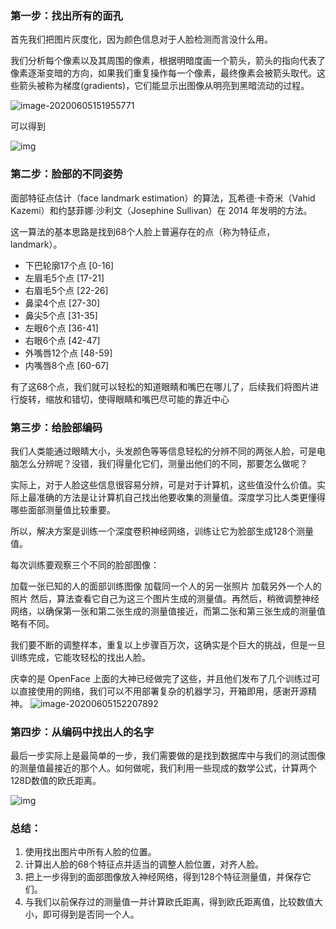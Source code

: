 ### **第一步：找出所有的面孔**

首先我们把图片灰度化，因为颜色信息对于人脸检测而言没什么用。

我们分析每个像素以及其周围的像素，根据明暗度画一个箭头，箭头的指向代表了像素逐渐变暗的方向，如果我们重复操作每一个像素，最终像素会被箭头取代。这些箭头被称为梯度(gradients)，它们能显示出图像从明亮到黑暗流动的过程。

![image-20200605151955771](E:/Git图库/image-20200605151955771.png)

可以得到

![img](E:/Git图库/20180802144956436.png)

### **第二步：脸部的不同姿势**

面部特征点估计（face landmark estimation）的算法，瓦希德·卡奇米（Vahid Kazemi）和约瑟菲娜·沙利文（Josephine Sullivan）在 2014 年发明的方法。

这一算法的基本思路是找到68个人脸上普遍存在的点（称为特征点， landmark）。

- 下巴轮廓17个点 [0-16]
- 左眉毛5个点 [17-21]
- 右眉毛5个点 [22-26]
- 鼻梁4个点 [27-30]
- 鼻尖5个点 [31-35]
- 左眼6个点 [36-41]
- 右眼6个点 [42-47]
- 外嘴唇12个点 [48-59]
- 内嘴唇8个点 [60-67]

有了这68个点，我们就可以轻松的知道眼睛和嘴巴在哪儿了，后续我们将图片进行旋转，缩放和错切，使得眼睛和嘴巴尽可能的靠近中心

### **第三步：给脸部编码**

我们人类能通过眼睛大小，头发颜色等等信息轻松的分辨不同的两张人脸，可是电脑怎么分辨呢？没错，我们得量化它们，测量出他们的不同，那要怎么做呢？

实际上，对于人脸这些信息很容易分辨，可是对于计算机，这些值没什么价值。实际上最准确的方法是让计算机自己找出他要收集的测量值。深度学习比人类更懂得哪些面部测量值比较重要。

所以，解决方案是训练一个深度卷积神经网络，训练让它为脸部生成128个测量值。

每次训练要观察三个不同的脸部图像：

加载一张已知的人的面部训练图像
加载同一个人的另一张照片
加载另外一个人的照片
然后，算法查看它自己为这三个图片生成的测量值。再然后，稍微调整神经网络，以确保第一张和第二张生成的测量值接近，而第二张和第三张生成的测量值略有不同。

我们要不断的调整样本，重复以上步骤百万次，这确实是个巨大的挑战，但是一旦训练完成，它能攻轻松的找出人脸。

庆幸的是 OpenFace 上面的大神已经做完了这些，并且他们发布了几个训练过可以直接使用的网络，我们可以不用部署复杂的机器学习，开箱即用，感谢开源精神。
![image-20200605152207892](E:/Git图库/image-20200605152207892.png)

### **第四步：从编码中找出人的名字**

最后一步实际上是最简单的一步，我们需要做的是找到数据库中与我们的测试图像的测量值最接近的那个人。如何做呢，我们利用一些现成的数学公式，计算两个128D数值的欧氏距离。

![img](E:/Git图库/20180802145258897.png)







### 总结：

1. 使用找出图片中所有人脸的位置。
2. 计算出人脸的68个特征点并适当的调整人脸位置，对齐人脸。
3. 把上一步得到的面部图像放入神经网络，得到128个特征测量值，并保存它们。
4. 与我们以前保存过的测量值一并计算欧氏距离，得到欧氏距离值，比较数值大小，即可得到是否同一个人。